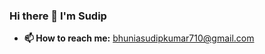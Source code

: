 ### Hi there 👋 I'm Sudip

- **📫 How to reach me:** bhuniasudipkumar710@gmail.com

<!--
**Sudip-HITkolkata/Sudip-HITkolkata** is a ✨ _special_ ✨ repository because its `README.md` (this file) appears on your GitHub profile.

Here are some ideas to get you started:

- 🔭 I’m currently working on ...
- 🌱 I’m currently learning ...
- 👯 I’m looking to collaborate on ...
- 🤔 I’m looking for help with ...
- 💬 Ask me about ...
- 📫 How to reach me: bhuniasudipkumar710@gmail.com
- 😄 Pronouns: ...
- ⚡ Fun fact: ...
-->
